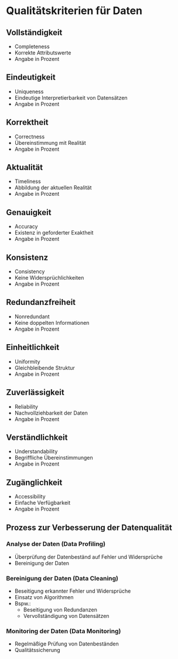 # Qualitätskriterien für Daten

## Vollständigkeit
- Completeness
- Korrekte Attributswerte
- Angabe in Prozent

## Eindeutigkeit
- Uniqueness
- Eindeutige Interpretierbarkeit von Datensätzen
- Angabe in Prozent

## Korrektheit
- Correctness
- Übereinstimmung mit Realität
- Angabe in Prozent

## Aktualität
- Timeliness
- Abbildung der aktuellen Realität
- Angabe in Prozent

## Genauigkeit
- Accuracy
- Existenz in geforderter Exaktheit
- Angabe in Prozent

## Konsistenz
- Consistency
- Keine Widersprüchlichkeiten
- Angabe in Prozent

## Redundanzfreiheit
- Nonredundant
- Keine doppelten Informationen
- Angabe in Prozent

## Einheitlichkeit
- Uniformity
- Gleichbleibende Struktur
- Angabe in Prozent

## Zuverlässigkeit
- Reliability
- Nachvollziehbarkeit der Daten
- Angabe in Prozent

## Verständlichkeit
- Understandability
- Begriffliche Übereinstimmungen
- Angabe in Prozent

## Zugänglichkeit
- Accessibility
- Einfache Verfügbarkeit
- Angabe in Prozent


## Prozess zur Verbesserung der Datenqualität

### Analyse der Daten (Data Profiling)
- Überprüfung der Datenbeständ auf Fehler und Widersprüche
- Bereinigung der Daten

### Bereinigung der Daten (Data Cleaning)
- Beseitigung erkannter Fehler und Widersprüche
- Einsatz von Algorithmen
- Bspw.:
  - Beseitigung von Redundanzen
  - Vervollständigung von Datensätzen
 
### Monitoring der Daten (Data Monitoring)
- Regelmäßige Prüfung von Datenbeständen
- Qualitätssicherung
